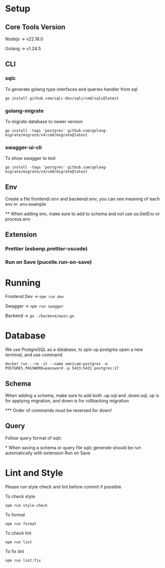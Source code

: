 # Setup

## Core Tools Version

Nodejs -> v22.18.0

Golang -> v1.24.5

## CLI

### sqlc

To generate golang type interfaces and queries handler from sql

`go install github.com/sqlc-dev/sqlc/cmd/sqlc@latest`

### golang-migrate

To migrate database to newer version

`go install -tags 'postgres' github.com/golang-migrate/migrate/v4/cmd/migrate@latest`

### swagger-ui-cli

To show swagger to test

`go install -tags 'postgres' github.com/golang-migrate/migrate/v4/cmd/migrate@latest`

## Env

Create a file frontend/.env and backend/.env, you can see meaning of each env in .env.example

\*\* When adding env, make sure to add to schema and not use os.GetEnv or process.env

## Extension

### Prettier (esbenp.prettier-vscode)

### Run on Save (pucelle.run-on-save)

# Running

Frontend Dev -> `npm run dev`

Swagger -> `npm run swagger`

Backend -> `go ./backend/main.go`

# Database

We use PostgreSQL as a database, to spin up postgres open a new terminal, and use command

`docker run --rm -it --name omnicam-postgres -e POSTGRES_PASSWORD=password -p 5433:5432 postgres:17`

## Schema

When adding a schema, make sure to add both .up.sql and .down.sql, up is for applying migration, and down is for rollbacking migration

\*\*\* Order of commands must be reversed for down!

## Query

Follow query format of sqlc

\* When saving a schema or query file sqlc generate should be run automatically with extension Run on Save

# Lint and Style

Please run style check and lint before commit if possible

To check style

`npm run style-check`

To format

`npm run format`

To check lint

`npm run lint`

To fix lint

`npm run lint:fix`

